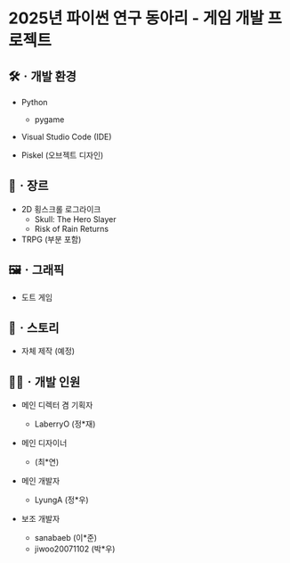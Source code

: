 2025년 파이썬 연구 동아리 - 게임 개발 프로젝트
=

## 🛠️ㆍ개발 환경
- Python
    - pygame

- Visual Studio Code (IDE)
- Piskel (오브젝트 디자인)

## 🎲ㆍ장르
- 2D 횡스크롤 로그라이크
    - Skull: The Hero Slayer
    - Risk of Rain Returns
- TRPG (부분 포함)

## 🖼️ㆍ그래픽
- 도트 게임

## 📖ㆍ스토리
- 자체 제작 (예정)

## 🧑‍💻ㆍ개발 인원
- 메인 디렉터 겸 기획자
    - LaberryO (정*재)

- 메인 디자이너
    - (최*연)

- 메인 개발자
    - LyungA (정*우)

- 보조 개발자
    - sanabaeb (이*준)
    - jiwoo20071102 (박*우)
